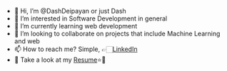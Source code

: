 - 👋 Hi, I’m @DashDeipayan or just Dash
- 👀 I’m interested in Software Development in general
- 🌱 I’m currently learning web development
- 💞️ I’m looking to collaborate on projects that include Machine Learning and web
- 📫 How to reach me? Simple, 👉🏻[LinkedIn](https://www.linkedin.com/in/dash-deipayan/)
- 🔖 Take a look at my [Resume](https://www.icloud.com/iclouddrive/0JrYsL3qRLJtGRYYWuQfqz1xw#Resume_DeipayanDash_main)⭐️🌟

<!---
DashDeipayan/DashDeipayan is a ✨ special ✨ repository because its `README.md` (this file) appears on your GitHub profile.
You can click the Preview link to take a look at your changes.
--->
